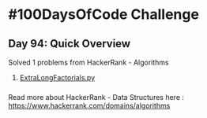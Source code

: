 # #100DaysOfCode Challenge
## Day 94: Quick Overview
Solved 1 problems from HackerRank - Algorithms
1. [ExtraLongFactorials.py](https://github.com/sandeep-krishna/100DaysOfCode/blob/master/Day%2094/ExtraLongFactorials.py)
### 
Read more about HackerRank - Data Structures here : https://www.hackerrank.com/domains/algorithms